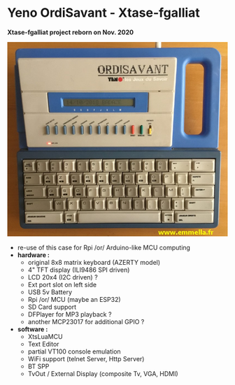 # Yeno OrdiSavant - Xtase-fgalliat

**Xtase-fgalliat project reborn on Nov. 2020**



![Yeno OrdiSavant](./pictures/ORDI_SAVANT_001.jpg)

- re-use of this case for Rpi /or/ Arduino-like MCU computing
- **hardware :**
  - original 8x8 matrix keyboard (AZERTY model)
  - 4" TFT display (ILI9486 SPI driven)
  - LCD 20x4 (I2C driven) ?
  - Ext port slot on left side
  - USB 5v Battery
  - Rpi /or/ MCU (maybe an ESP32)
  - SD Card support
  - DFPlayer for MP3 playback ?
  - another MCP23017 for additional GPIO ?
- **software :**
  - XtsLuaMCU
  - Text Editor
  - partial VT100 console emulation
  - WiFi support (telnet Server, Http Server)
  - BT SPP
  - TvOut / External Display (composite Tv, VGA, HDMI)